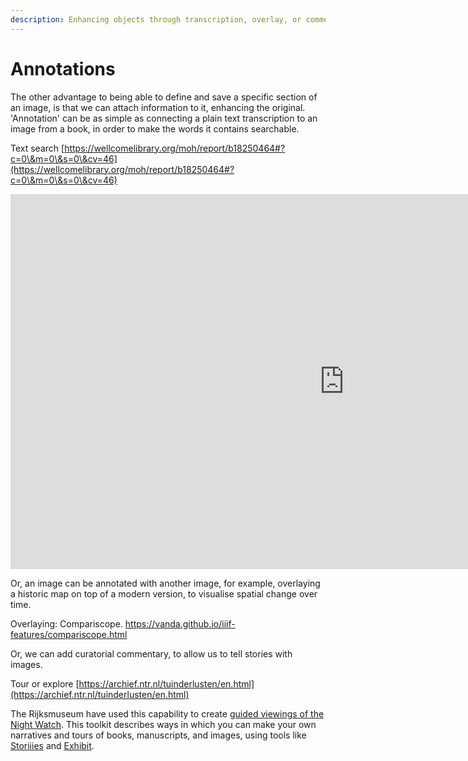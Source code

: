 ```yaml
---
description: Enhancing objects through transcription, overlay, or commentary
---
```


# Annotations

The other advantage to being able to define and save a specific section of an image, is that we can attach information to it, enhancing the original. 'Annotation' can be as simple as connecting a plain text transcription to an image from a book, in order to make the words it contains searchable.&#x20;

Text search [https://wellcomelibrary.org/moh/report/b18250464#?c=0\&m=0\&s=0\&cv=46](https://wellcomelibrary.org/moh/report/b18250464#?c=0\&m=0\&s=0\&cv=46)

<iframe src="https://iiif.wellcomecollection.org/presentation/v2/b18250464#?updateStatistics=false&embedded=true&c=0&m=0&s=0&cv=0&config=&locales=en-GB:English (GB),cy-GB:Cymraeg (xx-XX)&xywh=-1.5651,0,4.1302,1.6123&r=0" data-canvasindex="46" width="1068" height="600" allowfullscreen frameborder="0"></iframe>

Or, an image can be annotated with another image, for example, overlaying a historic map on top of a modern version, to visualise spatial change over time.&#x20;

Overlaying: Compariscope. https://vanda.github.io/iiif-features/compariscope.html

Or, we can add curatorial commentary, to allow us to tell stories with images.&#x20;

Tour or explore [https://archief.ntr.nl/tuinderlusten/en.html](https://archief.ntr.nl/tuinderlusten/en.html)

The Rijksmuseum have used this capability to create [guided viewings of the Night Watch](https://beleefdenachtwacht.nl/en). This toolkit describes ways in which you can make your own narratives and tours of books, manuscripts, and images, using tools like [Storiiies](broken-reference) and [Exhibit](broken-reference).
